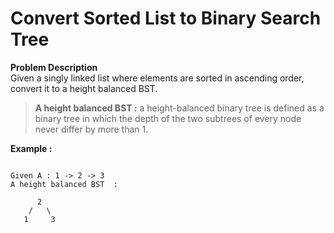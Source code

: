 # Convert Sorted List to Binary Search Tree
**Problem Description**  
Given a singly linked list where elements are sorted in ascending order, convert it to a height balanced BST.

> **A height balanced BST :** a height-balanced binary tree is defined as a binary tree in which the depth of the two subtrees of every node never differ by more than 1.

**Example :**

```

Given A : 1 -> 2 -> 3
A height balanced BST  :

      2
    /   \
   1     3


```

